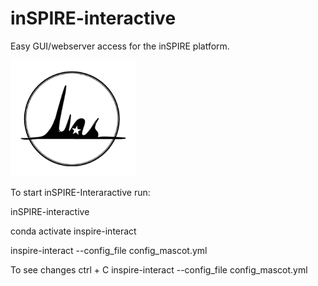 # inSPIRE-interactive

Easy GUI/webserver access for the inSPIRE platform.

<img src="https://raw.githubusercontent.com/QuantSysBio/inSPIRE/master/img/inSPIRE-logo.png" alt="drawing" width="200"/>


To start inSPIRE-Interaractive run:

inSPIRE-interactive

conda activate inspire-interact

inspire-interact --config_file config_mascot.yml

To see changes 
ctrl + C
inspire-interact --config_file config_mascot.yml